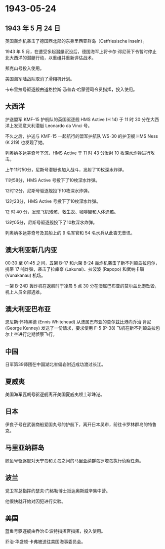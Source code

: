 # 1943-05-24

## 1943 年 5 月 24 日

英国轰炸机袭击了德国西北部的东弗里西亚群岛（Ostfriesische Inseln）。

1943 年 5
月，在遭受多起潜艇沉没后，德国海军上将卡尔·邓尼茨下令暂时停止北大西洋的潜艇行动，以重组并重新评估战术。

邦克山号投入使用。

美国海军陆战队取消了滑翔机计划。

卡布里拉号驱逐舰由道格拉斯·汤普森·哈蒙德司令员指挥，投入使用。

## 大西洋

护送盟军 KMF-15 护航队的英国驱逐舰 HMS Active (H 14) 于 11 时 30
分在大西洋上发现意大利潜艇 Leonardo da Vinci 号。

不久之后，护送与 KMF-15 一起航行的盟军护航队 WS-30 的护卫舰 HMS Ness (K
219) 也发现了她。

列奥纳多达芬奇号下沉，HMS Active 于 11 时 43 分发射 10
枚深水炸弹进行攻击。

上午11时50分，尼斯号潜艇也加入战斗，发射了10枚深水炸弹。

11时58分，HMS Active 号投下了10枚深水炸弹。

12时12分，尼斯号驱逐舰投下10枚深水炸弹。

12时23分，HMS Active 号投下了10枚深水炸弹。

12 时 40 分，发现飞机残骸、救生衣、咖啡罐和人体遗骸。

13时05分，尼斯号驱逐舰投下了10枚深水炸弹。

列奥纳多达芬奇号及其船上的 9 名军官和 54 名水兵从此杳无音讯。

## 澳大利亚新几内亚

00:30 至 01:45 之间，五架 B-17 和六架 B-24
轰炸机袭击了新不列颠岛拉包尔，携带 17 吨炸弹，袭击了拉库奈
(Lakunai)、拉波波 (Rapopo) 和武纳卡瑙 (Vunakanau) 机场。

一架 B-24D 轰炸机在返航时于凌晨 5 点 30
分在澳属巴布亚的莫尔兹比港坠毁，机上人员全部遇难。

## 澳大利亚巴布亚

恩尼斯·怀特黑德 (Ennis Whitehead) 从澳属巴布亚的莫尔兹比港向乔治·肯尼
(George Kenney) 发送了一份请求，要求使用 F-5 (P-38)
飞机在新不列颠岛拉包尔上空进行定期侦察飞行。

## 中国

日军第39师团在中国湖北省偏岩附近成功渡过长江。

## 夏威夷

美国海军瓦胡号驱逐舰离开美国夏威夷领土珍珠港。

## 日本

伊良子号在武装商船爱国丸号的护航下，离开日本吴市，前往卡罗林群岛的特鲁克。

## 马里亚纳群岛

鲸鱼号驱逐舰对天宁岛和关岛之间的马里亚纳群岛罗塔岛执行侦察任务。

## 波兰

党卫军总指挥约瑟夫·门格勒博士抵达奥斯威辛集中营。

他很快就开始对囚犯进行实验。

## 美国

蓝鱼号驱逐舰由乔治·E·波特指挥官指挥，投入使用。

乔治·华盛顿·卡弗被送往美国海事委员会。

